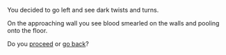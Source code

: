 You decided to go left and see dark twists and turns. 

On the approaching wall you see blood smearled on the walls and pooling onto the floor. 

Do you [proceed]() or [go back]()?